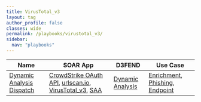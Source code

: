 ```yaml
---
title: VirusTotal_v3
layout: tag
author_profile: false
classes: wide
permalink: /playbooks/virustotal_v3/
sidebar:
  nav: "playbooks"
---
```


| Name    | SOAR App   | D3FEND      | Use Case    |
| --------| ---------- | ----------- | ----------- |
| [Dynamic Analysis Dispatch](/playbooks/dynamic_analysis_dispatch/)| [CrowdStrike OAuth API](https://splunkbase.splunk.com/apps?keyword=crowdstrike+oauth+api&filters=product%3Asoar), [urlscan.io](https://splunkbase.splunk.com/apps?keyword=urlscan.io&filters=product%3Asoar), [VirusTotal_v3](https://splunkbase.splunk.com/apps?keyword=virustotal_v3&filters=product%3Asoar), [SAA](https://splunkbase.splunk.com/apps?keyword=saa&filters=product%3Asoar)| [Dynamic Analysis](https://d3fend.mitre.org/technique/d3f:DynamicAnalysis)| [Enrichment](https://research.splunk.com/playbooks/enrichment), [Phishing](https://research.splunk.com/playbooks/phishing), [Endpoint](https://research.splunk.com/playbooks/endpoint)|